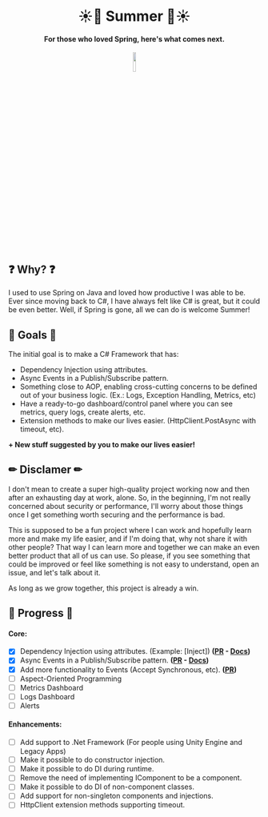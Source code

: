 <h1 align="center">
    ☀🌊 Summer 🌊☀
</h1>

<h4 align="center">
   For those who loved Spring, here's what comes next.
</h4>

<p align="center" width="100%">
    <img width="10%" src="https://github.com/ricardoianelli/Summer/actions/workflows/dotnet.yml/badge.svg">
</p>

## ❓ Why? ❓
I used to use Spring on Java and loved how productive I was able to be. Ever since moving back to C#, I have always felt like C# is great, but it could be even better.
Well, if Spring is gone, all we can do is welcome Summer!

## 🚀 Goals 🚀
The initial goal is to make a C# Framework that has:

- Dependency Injection using attributes.
- Async Events in a Publish/Subscribe pattern.
- Something close to AOP, enabling cross-cutting concerns to be defined out of your business logic. (Ex.: Logs, Exception Handling, Metrics, etc)
- Have a ready-to-go dashboard/control panel where you can see metrics, query logs, create alerts, etc.
- Extension methods to make our lives easier. (HttpClient.PostAsync with timeout, etc).
      
**+ New stuff suggested by you to make our lives easier!**

## ✏ Disclamer ✏
I don't mean to create a super high-quality project working now and then after an exhausting day at work, alone. So, in the beginning, I'm not really concerned about security or performance, I'll worry about those things once I get something worth securing and the performance is bad.


This is supposed to be a fun project where I can work and hopefully learn more and make my life easier, and if I'm doing that, why not share it with other people? That way I can learn more and together we can make an even better product that all of us can use. 
So please, if you see something that could be improved or feel like something is not easy to understand, open an issue, and let's talk about it. 

As long as we grow together, this project is already a win.

## 🚧 Progress 🚧
#### Core:
- [x] Dependency Injection using attributes. (Example: [Inject]) **([PR](https://github.com/ricardoianelli/Summer/pull/2) - [Docs](docs/DI.md))**
- [X] Async Events in a Publish/Subscribe pattern. **([PR](https://github.com/ricardoianelli/Summer/pull/3) - [Docs](docs/AsyncEvents.md))**
- [X] Add more functionality to Events (Accept Synchronous, etc). **([PR](https://github.com/ricardoianelli/Summer/pull/4))**
- [ ] Aspect-Oriented Programming
- [ ] Metrics Dashboard
- [ ] Logs Dashboard
- [ ] Alerts

#### Enhancements:
- [ ] Add support to .Net Framework (For people using Unity Engine and Legacy Apps)
- [ ] Make it possible to do constructor injection.
- [ ] Make it possible to do DI during runtime.
- [ ] Remove the need of implementing IComponent to be a component.
- [ ] Make it possible to do DI of non-component classes.
- [ ] Add support for non-singleton components and injections.
- [ ] HttpClient extension methods supporting timeout.
